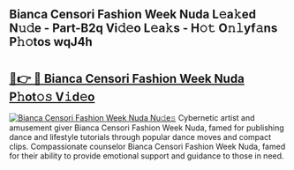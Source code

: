 ## Bianca Censori Fashion Week Nuda L𝚎a𝚔ed N𝚞𝚍e - Part-B2q Vi𝚍𝚎o L𝚎a𝚔s - H𝚘𝚝 O𝚗𝚕yf𝚊ns P𝚑𝚘tos wqJ4h

# <h2><a href="http://kf95jl.oniu.top/?m=Bianca+Censori+Fashion+Week+Nuda">🔗👉 🔴 Bianca Censori Fashion Week Nuda P𝚑ot𝚘𝚜 V𝚒d𝚎o</a></h2>

[![Bianca Censori Fashion Week Nuda Nu𝚍e𝚜](https://i.imgur.com/0qMVB7G.gif)](http://kf95jl.oniu.top/?m=Bianca+Censori+Fashion+Week+Nuda)
Cybernetic artist and amusement giver Bianca Censori Fashion Week Nuda, famed for publishing dance and lifestyle tutorials through popular dance moves and compact clips. Compassionate counselor Bianca Censori Fashion Week Nuda, famed for their ability to provide emotional support and guidance to those in need.  
